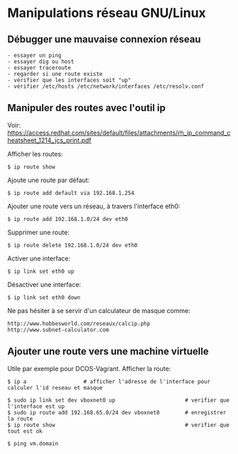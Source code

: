 # Manipulations réseau GNU/Linux

## Débugger une mauvaise connexion réseau

	- essayer un ping
	- essayer dig ou host
	- essayer traceroute
	- regarder si une route existe
	- vérifier que les interfaces soit "up"
	- vérifier /etc/hosts /etc/network/interfaces /etc/resolv.conf

## Manipuler des routes avec l'outil ip

Voir: https://access.redhat.com/sites/default/files/attachments/rh_ip_command_cheatsheet_1214_jcs_print.pdf

Afficher les routes:

	$ ip route show

Ajoute une route par défaut:
	
	$ ip route add default via 192.168.1.254

Ajouter une route vers un réseau, à travers l'interface eth0: 

	$ ip route add 192.168.1.0/24 dev eth0

Supprimer une route:

	$ ip route delete 192.168.1.0/24 dev eth0

Activer une interface:

	$ ip link set eth0 up

Désactiver une interface: 
	
	$ ip link set eth0 down

Ne pas hésiter à se servir d'un calculateur de masque comme:

	http://www.hobbesworld.com/reseaux/calcip.php
	http://www.subnet-calculator.com

## Ajouter une route vers une machine virtuelle

Utile par exemple pour DCOS-Vagrant. Afficher la route:

	$ ip a 					# afficher l'adresse de l'interface pour calculer l'id reseau et masque

	$ sudo ip link set dev vboxnet0 up 	                    # verifier que l'interface est up
	$ sudo ip route add 192.168.65.0/24 dev vboxnet0	    # enregistrer la route
	$ ip route show				                            # verifier que tout est ok

	$ ping vm.domain


